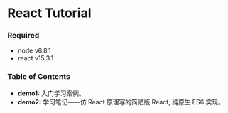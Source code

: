 # React Tutorial


### Required

* node v6.8.1
* react v15.3.1

### Table of Contents

* **demo1:** 入门学习案例。
* **demo2:** 学习笔记——仿 React 原理写的简陋版 React, 纯原生 ES6 实现。
